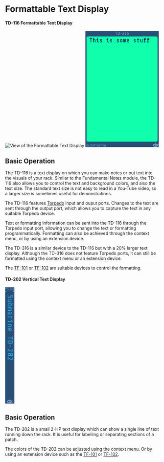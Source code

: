 # Formattable Text Display
#### TD-116 Formattable Text Display

![View of the Formattable Text Display](TD.png "Formattable Text Display")
![View of the Formattable Text Display](TD-316.png "Formattable Text Display")

## Basic Operation

The TD-116 is a text display on which you can make notes or put text into the visuals of your rack. Similar to the Fundamental Notes module, the TD-116 also allows you to control the text and background colors, and also the text size. The standard text size is not easy to read in a You-Tube video, so a larger size is sometimes useful for demonstrations.

The TD-116 features [Torpedo](https://github.com/david-c14/Torpedo) input and ouput ports. Changes to the text are sent through the output port, which allows you to capture the text in any suitable Torpedo device. 

Text or formatting information can be sent into the TD-116 through the Torpedo input port, allowing you to change the text or formatting programmatically. Formatting can also be achieved through the context menu, or by using an extension device.

The TD-316 is a similar device to the TD-116 but with a 20% larger text display. Although the TD-316 does not feature Torpedo ports, it can still be formatted using the context menu or an extension device.

The [TF-101](TF.md) or [TF-102](TF.md) are suitable devices to control the formatting.

#### TD-202 Vertical Text Display

![View of the Vertical Text Display](TD-202.png "Vertical Text Display")

## Basic Operation

The TD-202 is a small 2-HP text display which can show a single line of text running down the rack. It is useful for labelling or separating
sections of a patch.

The colors of the TD-202 can be adjusted using the context menu. Or by using an extension device such as the [TF-101](TF.md) or [TF-102](TF.md).

